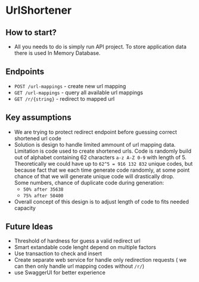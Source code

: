 # UrlShortener

## How to start?
- All you needs to do is simply run API project. To store application data there is used In Memory Database.

## Endpoints

- `POST /url-mappings` - create new url mapping
- `GET /url-mappings` - query all available url mappings
- `GET /r/{string}` - redirect to mapped url

## Key assumptions 
 - We are trying to protect redirect endpoint before guessing correct shortened url code
 - Solution is design to handle limited ammount of url mapping data.
Limitation is code used to create shortened urls.
Code is randomly build out of alphabet containing 62 characters `a-z A-Z 0-9` with length of 5.
Theoretically we could have up to `62^5 = 916 132 832` unique codes,
but because fact that we each time generate code randomly, at some point chance of that we will generate unique code will drastically drop.  
Some numbers, chance of duplicate code during generation: 
   - `50% after 35638`
   - `75% after 50400`
 - Overall concept of this design is to adjust length of code to fits needed capacity

## Future Ideas
- Threshold of hardness for guess a valid redirect url  
- Smart extandable code lenght depend on multiple factors  
- Use transaction to check and insert
- Create separate web service for handle only redirection requests ( we can then only handle url mapping codes without `/r/`)
- use SwaggerUI for better experience 
